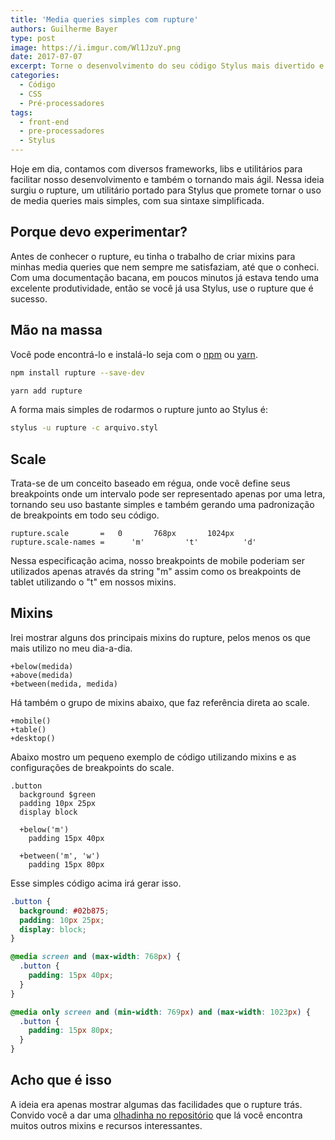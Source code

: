```yaml
---
title: 'Media queries simples com rupture'
authors: Guilherme Bayer
type: post
image: https://i.imgur.com/Wl1JzuY.png
date: 2017-07-07
excerpt: Torne o desenvolvimento do seu código Stylus mais divertido e produtivo conhecendo um pouco mais sobre o rupture, uma pequena lib para media queries.
categories:
  - Código
  - CSS
  - Pré-processadores
tags:
  - front-end
  - pre-processadores
  - Stylus
---
```


Hoje em dia, contamos com diversos frameworks, libs e utilitários para facilitar nosso desenvolvimento e também o tornando mais ágil. Nessa ideia surgiu o rupture, um utilitário portado para Stylus que promete tornar o uso de media queries mais simples, com sua sintaxe simplificada.

## Porque devo experimentar?
Antes de conhecer o rupture, eu tinha o trabalho de criar mixins para minhas media queries que nem sempre me satisfaziam, até que o conheci. Com uma documentação bacana, em poucos minutos já estava tendo uma excelente produtividade, então se você já usa Stylus, use o rupture que é sucesso.

## Mão na massa
Você pode encontrá-lo e instalá-lo seja com o [npm](https://www.npmjs.com/package/rupture) ou [yarn](https://yarnpkg.com/pt-BR/package/rupture).

```sh
npm install rupture --save-dev

yarn add rupture
```

A forma mais simples de rodarmos o rupture junto ao Stylus é:

```sh
stylus -u rupture -c arquivo.styl
```

## Scale
Trata-se de um conceito baseado em régua, onde você define seus breakpoints onde um intervalo pode ser representado apenas por uma letra, tornando seu uso bastante simples e também gerando uma padronização de breakpoints em todo seu código.

```styl
rupture.scale       =   0       768px       1024px
rupture.scale-names =      'm'         't'          'd'
```

Nessa especificação acima, nosso breakpoints de mobile poderiam ser utilizados apenas através da string "m" assim como os breakpoints de tablet utilizando o "t" em nossos mixins.

## Mixins
Irei mostrar alguns dos principais mixins do rupture, pelos menos os que mais utilizo no meu dia-a-dia.

```styl
+below(medida)
+above(medida)
+between(medida, medida)
```

Há também o grupo de mixins abaixo, que faz referência direta ao scale.

```styl
+mobile()
+table()
+desktop()
```

Abaixo mostro um pequeno exemplo de código utilizando mixins e as configurações de breakpoints do scale.

```styl
.button
  background $green
  padding 10px 25px
  display block
  
  +below('m')
    padding 15px 40px  
    
  +between('m', 'w')
    padding 15px 80px
```

Esse simples código acima irá gerar isso.

```css
.button {
  background: #02b875;
  padding: 10px 25px;
  display: block;
}

@media screen and (max-width: 768px) {
  .button {
    padding: 15px 40px;
  }
}

@media only screen and (min-width: 769px) and (max-width: 1023px) {
  .button {
    padding: 15px 80px;
  }
}
```

## Acho que é isso
A ideia era apenas mostrar algumas das facilidades que o rupture trás. Convido você a dar uma [olhadinha no repositório](https://github.com/jescalan/rupture) que lá você encontra muitos outros mixins e recursos interessantes.
